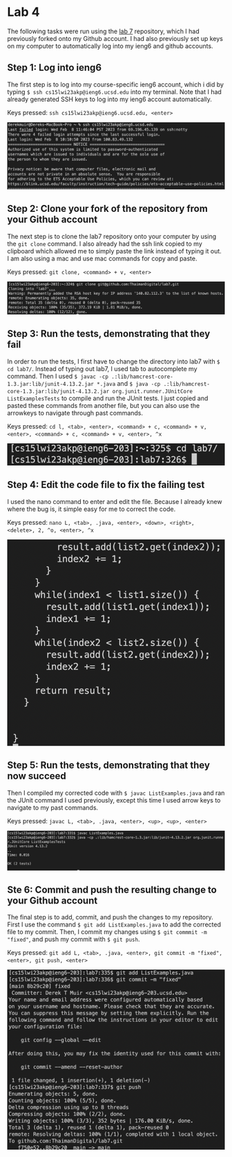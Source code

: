 # Lab 4

The following tasks were run using the [lab 7](https://github.com/ThaimanDigital/lab7) repository, which I had previously forked onto my Github account. I had also previously set up keys on my computer to automatically log into my ieng6 and github accounts.

## Step 1: Log into ieng6

The first step is to log into my course-specific ieng6 account, which i did by typing `$ ssh cs15lwi23akp@ieng6.ucsd.edu` into my terminal. Note that I had already generated SSH keys to log into my ieng6 account automatically. 

Keys pressed: `ssh cs15lwi23akp@ieng6.ucsd.edu, <enter>`

![](/images/Step1.png)

## Step 2: Clone your fork of the repository from your Github account

The next step is to clone the lab7 repository onto your computer by using the `git clone` command. I also already had the ssh link copied to my clipboard which allowed me to simply paste the link instead of typing it out. I am also using a mac and use mac commands for copy and paste.

Keys pressed: `git clone, <command> + v, <enter>`

![](/images/Step2.png)

## Step 3: Run the tests, demonstrating that they fail

In order to run the tests, I first have to change the directory into lab7 with `$ cd lab7/`. Instead of typing out lab7, I used tab to autocomplete my command. Then I used `$ javac -cp .:lib/hamcrest-core-1.3.jar:lib/junit-4.13.2.jar *.java` and `$ java -cp .:lib/hamcrest-core-1.3.jar:lib/junit-4.13.2.jar org.junit.runner.JUnitCore ListExamplesTests` to compile and run the JUnit tests. I just copied and pasted these commands from another file, but you can also use the arrowkeys to navigate through past commands.

Keys pressed: `cd l, <tab>, <enter>, <command> + c, <command> + v, <enter>, <command> + c, <command> + v, <enter>, ^x`

![](/images/Step3.png)

## Step 4: Edit the code file to fix the failing test

I used the nano command to enter and edit the file. Because I already knew where the bug is, it simple easy for me to correct the code.

Keys pressed: `nano L, <tab>, .java, <enter>, <down>, <right>, <delete>, 2, ^o, <enter>, ^x`

![](/images/Step4.png)

## Step 5: Run the tests, demonstrating that they now succeed

Then I compiled my corrected code with `$ javac ListExamples.java` and ran the JUnit command I used previously, except this time I used arrow keys to navigate to my past commands.

Keys pressed: `javac L, <tab>, .java, <enter>, <up>, <up>, <enter>`

![](/images/Step5.png)

## Ste 6: Commit and push the resulting change to your Github account

The final step is to add, commit, and push the changes to my repository. First I use the command `$ git add ListExamples.java` to add the corrected file to my commit. Then, I commit my changes using `$ git commmit -m "fixed"`, and push my commit with `$ git push`.

Keys pressed: `git add L, <tab>, .java, <enter>, git commit -m "fixed", <enter>, git push, <enter>`

![](/images/Step6.png)
